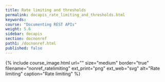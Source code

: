```yaml
---
title: Rate limiting and thresholds
permalink: docapis_rate_limiting_and_thresholds.html
keywords:
course: "Documenting REST APIs"
weight: 5.6
sidebar: docapis
section: docnonref
path1: /docnonref.html
published: false
---
```


{% include course_image.html url="" size="medium" border="true" filename="nonref_ratelimiting" ext_print="png" ext_web="svg" alt="Rate limiting" caption="Rate limiting" %}
